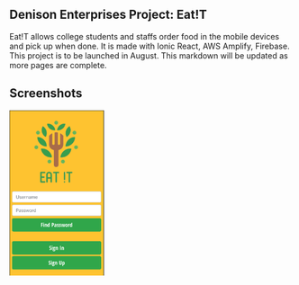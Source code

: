 <h2>Denison Enterprises Project: Eat!T</h2>
Eat!T allows college students and staffs order food in the mobile devices
and pick up when done.
<!-- blank line -->
It is made with Ionic React, AWS Amplify, Firebase.
This project is to be launched in August. This markdown
will be updated as more pages are complete.
<h2>Screenshots</h2>
<img
    src="./src/assets/screenShots/loginScreen.png"
    width="33.3%"
    alt="sign-in-page"/>
